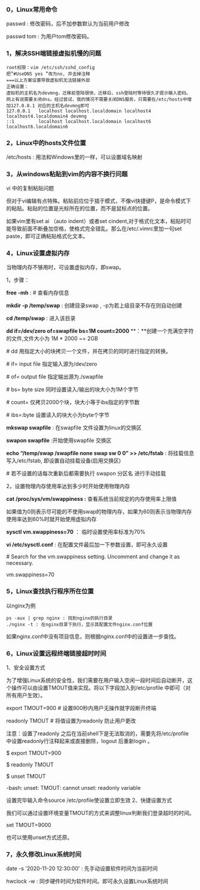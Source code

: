 ### 0，Linux常用命令

passwd : 修改密码，后不加参数默认为当前用户修改

passwd tom : 为用户tom修改密码。

### 1，解决SSH端链接虚拟机慢的问题

```
root权限：vim /etc/ssh/sshd_config
把”#UseDNS yes ”改为no, 并去掉注释
===以上方案设置导致虚拟机无法链接外部
正确设置：
虚拟机的主机名为devmng，迁移前登陆很快，迁移后，ssh登陆时等待很久才提示输入密码。
网上有说需要关闭dns。经过尝试，我的情况不需要关闭DNS服务，只需要在/etc/hosts中增加127.0.0.1 对应的主机名devmng即可
127.0.0.1   localhost localhost.localdomain localhost4 localhost4.localdomain4 devmng
::1         localhost localhost.localdomain localhost6 localhost6.localdomain6
```

### 2，Linux中的hosts文件位置

  /etc/hosts : 用法和Windows里的一样，可以设置域名映射

 

### 3，从windows粘贴到vim的内容不换行问题

vi 中的复制粘贴问题

但对于vi编辑有点特殊。粘贴前应位于插于模式，不像vi快捷键P，是命令模式下的粘贴。粘贴的位置是光标所在的位置，而不是鼠标点的位置。

如果vim里有set ai （auto indent）或者set cindent,对于格式化文本，粘贴时可能导致前面不断叠加空格，使格式完全错乱。那么在/etc/.vimrc里加一句set paste，即可正确粘贴格式化文本。

 

### 4，Linux设置虚拟内存

当物理内存不够用时，可设置虚拟内存，即swap。

1，步骤：

**free -mh** : # 查看内存信息

**mkdir -p /temp/swap** : 创建目录swap , -p为若上级目录不存在则自动创建

**cd /temp/swap** : 进入该目录

**dd if=/dev/zero of=swapfile bs=1M count=2000** **：**创建一个充满空字符的文件,文件大小为 1M * 2000 ~= 2GB

 \# dd     用指定大小的块拷贝一个文件，并在拷贝的同时进行指定的转换。

 \# if=    input file 指定输入源为/dev/zero

 \# of=    output file 指定输出源为./swapfile 

 \# bs=    byte size 同时设置读入/输出的块大小为1M个字节

 \# count=   仅拷贝2000个块，块大小等于ibs指定的字节数 

 \# ibs=:byte 设置读入的块大小为byte个字节

**mkswap swapfile** : 在swapfile 文件设置为linux的交换区

**swapon swapfile** :开始使用swapfile 交换区

**echo “/temp/swap /swapfile none swap sw 0 0” >> /etc/fstab** : 将挂载信息写入/etc/fstab, 即设置自动挂载设备(启用交换区)

 \# 若不设置的话每次重新后都需要执行 swapon 分区名 进行手动挂载

2，设置物理内存使用率达到多少时开始使用物理内存

**cat /proc/sys/vm/swappiness :** 查看系统当前规定的内存使用率上限值

如果值为0则表示尽可能的不使用swap的物理内存，如果为60则表示当物理内存使用率达到60%时就开始使用虚拟内存

**sysctl vm.swappiness=70** ： 临时设置使用率标准为70%

**vi /etc/sysctl.conf** : 在配置文件最后加一下参数设置，即可永久设置

\# Search for the vm.swappiness setting. Uncomment and change it as necessary.

vm.swappiness=70

###  5，Linux查找执行程序所在位置

以nginx为例

```shell
ps -aux | grep nginx : 找到nginx的执行目录
./nginx -t : 在nginx目录下执行，显示其配置文件nginx.conf位置
```

如果nginx.conf中没有项目信息，则根据nginx.conf中的设置进一步查找。

 

### 6，Linux设置远程终端链接超时时间

1、安全设置方式

为了增强Linux系统的安全性，我们需要在用户输入空闲一段时间后自动断开，这个操作可以由设置TMOUT值来实现。将以下字段加入到/etc/profile 中即可（对所有用户生效）。

export TMOUT=900 # 设置900秒内用户无操作就字段断开终端

readonly TMOUT # 将值设置为readonly 防止用户更改

注意：设置了readonly 之后在当前shell下是无法取消的，需要先将/etc/profile 中设置readonly行注释起来或直接删除，logout 后重新login 。

$ export TMOUT=900

$ readonly TMOUT

$ unset TMOUT

-bash: unset: TMOUT: cannot unset: readonly variable

设置完毕输入命令source /etc/profile使设置立即生效
2、快捷设置方式

我们可以通过设置环境变量TMOUT的方式来调整linux判断我们登录超时的时间。

set TMOUT=9000

也可以使用unset方式还原。

###  7，永久修改Linux系统时间

date -s  '2020-11-20 12:30:00' : 先手动设置软件时间为当前时间

hwclock -w : 同步硬件时间为软件时间。即可永久设置Linux系统时间

 

 

 

 

 

 